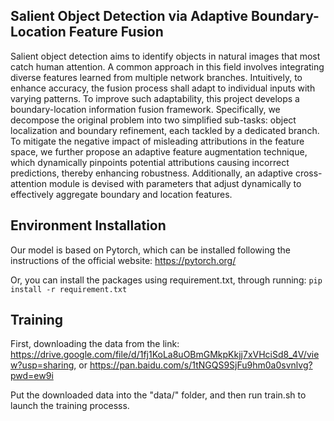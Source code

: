 ## Salient Object Detection via Adaptive Boundary-Location Feature Fusion

Salient object detection aims to identify objects in natural images that most catch human attention. A common approach in this field involves integrating diverse features learned from multiple network branches. Intuitively, to enhance accuracy, the fusion process shall adapt to individual inputs with varying patterns. To improve such adaptability, this project develops a boundary-location information fusion framework. Specifically, we decompose the original problem into two simplified sub-tasks: object localization and boundary refinement, each tackled by a dedicated branch. To mitigate the negative impact of misleading attributions in the feature space, we further propose an adaptive feature augmentation technique, which dynamically pinpoints potential attributions causing incorrect predictions, thereby enhancing robustness. Additionally, an adaptive cross-attention module is devised with parameters that adjust dynamically to effectively aggregate boundary and location features. 

## Environment Installation
Our model is based on Pytorch, which can be installed following the instructions of the official website: https://pytorch.org/

Or, you can install the packages using requirement.txt, through running:
```pip install -r requirement.txt```

## Training
First, downloading the data from the link: https://drive.google.com/file/d/1fj1KoLa8uOBmGMkpKkjj7xVHciSd8_4V/view?usp=sharing, or https://pan.baidu.com/s/1tNGQS9SjFu9hm0a0svnlvg?pwd=ew9i

Put the downloaded data into the "data/" folder, and then run train.sh to launch the training processs.
